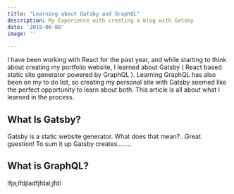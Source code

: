 ```yaml
---
title: "Learning about Gatsby and GraphQL"
description: My Experience with creating a blog with Gatsby
date: '2019-06-08'
image: ''

---
```

I have been working with React for the past year, and while starting to think about creating my portfolio website, I learned about Gatsby ( React based static site generator powered by GraphQL ).  Learning GraphQL has also been on my to do list, so creating my personal site with Gatsby seemed like the perfect opportunity to learn about both.  This article is all about what I learned in the process.

## What Is Gatsby?
Gatsby is a static website generator.  What does that mean?...Great guestion!  To sum it up Gatsby creates........


## What is GraphQL?
lfja;lfdjladfjfdal;jfdl



